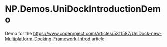# NP.Demos.UniDockIntroductionDemo
Demo for the https://www.codeproject.com/Articles/5311587/UniDock-new-Multiplatform-Docking-Framework-Introd article.
